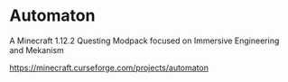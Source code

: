 # Automaton
A Minecraft 1.12.2 Questing Modpack focused on Immersive Engineering and Mekanism

https://minecraft.curseforge.com/projects/automaton
